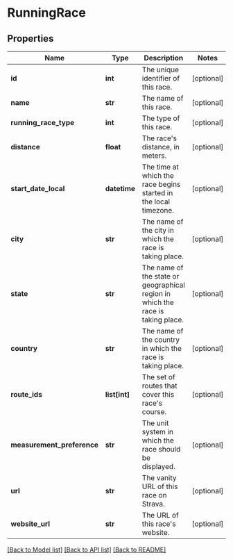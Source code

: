 # RunningRace

## Properties
Name | Type | Description | Notes
------------ | ------------- | ------------- | -------------
**id** | **int** | The unique identifier of this race. | [optional] 
**name** | **str** | The name of this race. | [optional] 
**running_race_type** | **int** | The type of this race. | [optional] 
**distance** | **float** | The race&#39;s distance, in meters. | [optional] 
**start_date_local** | **datetime** | The time at which the race begins started in the local timezone. | [optional] 
**city** | **str** | The name of the city in which the race is taking place. | [optional] 
**state** | **str** | The name of the state or geographical region in which the race is taking place. | [optional] 
**country** | **str** | The name of the country in which the race is taking place. | [optional] 
**route_ids** | **list[int]** | The set of routes that cover this race&#39;s course. | [optional] 
**measurement_preference** | **str** | The unit system in which the race should be displayed. | [optional] 
**url** | **str** | The vanity URL of this race on Strava. | [optional] 
**website_url** | **str** | The URL of this race&#39;s website. | [optional] 

[[Back to Model list]](../README.md#documentation-for-models) [[Back to API list]](../README.md#documentation-for-api-endpoints) [[Back to README]](../README.md)



